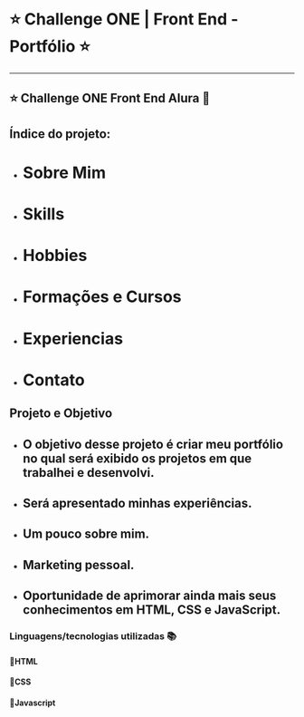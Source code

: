 # ⭐ Challenge ONE | Front End - Portfólio ⭐
---

## ⭐ Challenge ONE Front End Alura 🚀


## Índice do projeto:
- # Sobre Mim
- # Skills
- # Hobbies
- # Formações e Cursos
- # Experiencias 
- # Contato

##  Projeto e Objetivo
- ## O objetivo desse projeto é criar meu portfólio no qual será exibido os projetos em que trabalhei e desenvolvi.
 - ## Será apresentado minhas experiências.
 - ## Um pouco sobre mim.
 - ## Marketing pessoal.
 - ## Oportunidade de aprimorar ainda mais seus conhecimentos em HTML, CSS e JavaScript.


### Linguagens/tecnologias utilizadas 📚

#### 🔹HTML
#### 🔹CSS
#### 🔹Javascript
   
     
